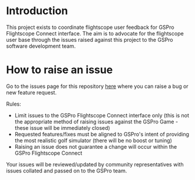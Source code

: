 # Introduction

This project exists to coordinate flightscope user feedback for GSPro Flightscope Connect interface.
The aim is to advocate for the flightscope user base through the issues raised against this project to the GSPro software development team.

# How to raise an issue
Go to the issues page for this repository [here](https://github.com/GSPro-Flightscope-Connect/gspro-flightscope-connect/issues) where you can raise a bug or new feature request.

Rules:
- Limit issues to the GSPro Flightscope Connect interface only (this is not the appropriate method of raising issues against the GSPro Game - these issue will be immediately closed)
- Requested features/fixes must be aligned to GSPro's intent of providing the most realistic golf simulator (there will be no boost or tuning)
- Raising an issue does not guarantee a change will occur within the GSPro Flightscope Connect

Your issues will be reviewed/updated by community representatives with issues collated and passed on to the GSPro team.







